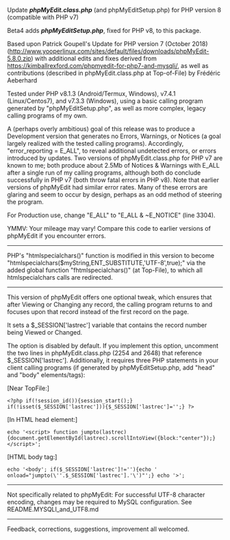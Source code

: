 Update <i><b>phpMyEdit.class.php</b></i> (and phpMyEditSetup.php) for PHP version 8 (compatible with PHP v7)

Beta4 adds <i><b>phpMyEditSetup.php</b></i>, fixed for PHP v8, to this package.

Based upon Patrick Goupell's Update for PHP version 7 (October 2018) (<a target="_blank" href="http://www.yooperlinux.com/sites/default/files/downloads/phpMyEdit-5.8.0.zip">http://www.yooperlinux.com/sites/default/files/downloads/phpMyEdit-5.8.0.zip</a>) with additional edits and fixes derived from <a target="_blank" href="https://kimballrexford.com/phpmyedit-for-php7-and-mysqli/">https://kimballrexford.com/phpmyedit-for-php7-and-mysqli/</a>, as well as contributions (described in phpMyEdit.class.php at Top-of-File) by Frédéric Aeberhard

Tested under PHP v8.1.3 (Android/Termux, Windows), v7.4.1 (Linux/Centos7), and v7.3.3 (Windows), using a basic calling program generated by "phpMyEditSetup.php", as well as more complex, legacy calling programs of my own.

A (perhaps overly ambitious) goal of this release was to produce a Development version that generates no Errors, Warnings, or Notices (a goal largely realized with the tested calling programs). Accordingly, "error_reporting = E_ALL", to reveal additional undetected errors, or errors introduced by updates. Two versions of phpMyEdit.class.php for PHP v7 are known to me; both produce about 2.5Mb of Notices & Warnings with E_ALL after a single run of my calling programs, although both do conclude successfully in PHP v7 (both throw fatal errors in PHP v8). Note that earlier versions of phpMyEdit had similar error rates. Many of these errors are glaring and seem to occur by design, perhaps as an odd method of steering the program.

For Production use, change "E_ALL" to "E_ALL & ~E_NOTICE" (line 3304).

YMMV: Your mileage may vary! Compare this code to earlier versions of phpMyEdit if you encounter errors.

*************************

PHP's "htmlspecialchars()" function is modified in this version to become "htmlspecialchars($myString,ENT_SUBSTITUTE,'UTF-8',true);" via the added global function "fhtmlspecialchars()" (at Top-File), to which all htmlspecialchars calls are redirected.

*************************

This version of phpMyEdit offers one optional tweak, which ensures that after Viewing or Changing any record, the calling program returns to and focuses upon that record instead of the first record on the page.

It sets a $_SESSION['lastrec'] variable that contains the record number being Viewed or Changed.

The option is disabled by default. If you implement this option, uncomment the two lines in phpMyEdit.class.php (2254 and 2648) that reference $_SESSION['lastrec']. Additionally, it requires three PHP statements in your client calling programs (if generated by phpMyEditSetup.php, add "head" and "body" elements/tags):

[Near TopFile:]

	<?php if(!session_id()){session_start();} if(!isset($_SESSION['lastrec'])){$_SESSION['lastrec']='';} ?>

[In HTML head element:]

	echo '<script> function jumpto(lastrec){document.getElementById(lastrec).scrollIntoView({block:"center"});} </script>';

[HTML body tag:]

	echo '<body'; if($_SESSION['lastrec']!=''){echo ' onload="jumpto(\''.$_SESSION['lastrec'].'\')"';} echo '>';

*************************

Not specifically related to phpMyEdit: For successful UTF-8 character encoding, changes may be required to MySQL configuration. See README.MYSQLI_and_UTF8.md

*************************

Feedback, corrections, suggestions, improvement all welcomed.
